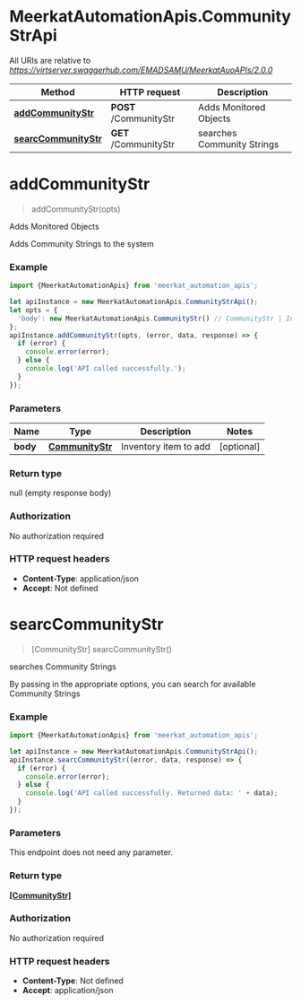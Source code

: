 # MeerkatAutomationApis.CommunityStrApi

All URIs are relative to *https://virtserver.swaggerhub.com/EMADSAMU/MeerkatAuoAPIs/2.0.0*

Method | HTTP request | Description
------------- | ------------- | -------------
[**addCommunityStr**](CommunityStrApi.md#addCommunityStr) | **POST** /CommunityStr | Adds Monitored Objects
[**searcCommunityStr**](CommunityStrApi.md#searcCommunityStr) | **GET** /CommunityStr | searches Community Strings

<a name="addCommunityStr"></a>
# **addCommunityStr**
> addCommunityStr(opts)

Adds Monitored Objects

Adds Community Strings to the system

### Example
```javascript
import {MeerkatAutomationApis} from 'meerkat_automation_apis';

let apiInstance = new MeerkatAutomationApis.CommunityStrApi();
let opts = { 
  'body': new MeerkatAutomationApis.CommunityStr() // CommunityStr | Inventory item to add
};
apiInstance.addCommunityStr(opts, (error, data, response) => {
  if (error) {
    console.error(error);
  } else {
    console.log('API called successfully.');
  }
});
```

### Parameters

Name | Type | Description  | Notes
------------- | ------------- | ------------- | -------------
 **body** | [**CommunityStr**](CommunityStr.md)| Inventory item to add | [optional] 

### Return type

null (empty response body)

### Authorization

No authorization required

### HTTP request headers

 - **Content-Type**: application/json
 - **Accept**: Not defined

<a name="searcCommunityStr"></a>
# **searcCommunityStr**
> [CommunityStr] searcCommunityStr()

searches Community Strings

By passing in the appropriate options, you can search for available Community Strings 

### Example
```javascript
import {MeerkatAutomationApis} from 'meerkat_automation_apis';

let apiInstance = new MeerkatAutomationApis.CommunityStrApi();
apiInstance.searcCommunityStr((error, data, response) => {
  if (error) {
    console.error(error);
  } else {
    console.log('API called successfully. Returned data: ' + data);
  }
});
```

### Parameters
This endpoint does not need any parameter.

### Return type

[**[CommunityStr]**](CommunityStr.md)

### Authorization

No authorization required

### HTTP request headers

 - **Content-Type**: Not defined
 - **Accept**: application/json

